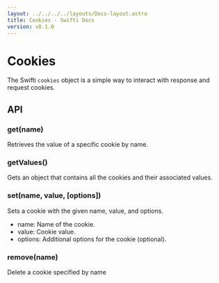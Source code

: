 ```yaml
---
layout: ../../../../layouts/Docs-layout.astro
title: Cookies - Swifti Docs
version: v0.1.0
---
```


# Cookies

The Swifti `cookies` object is a simple way to interact with response and request cookies.

## API

### get(name)

Retrieves the value of a specific cookie by name.

### getValues()

Gets an object that contains all the cookies and their associated values.

### set(name, value, [options])

Sets a cookie with the given name, value, and options.

- name: Name of the cookie.
- value: Cookie value.
- options: Additional options for the cookie (optional).

### remove(name)

Delete a cookie specified by name

